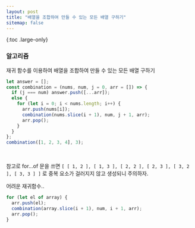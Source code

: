 ```yaml
---
layout: post
title: "배열을 조합하여 만들 수 있는 모든 배열 구하기"
sitemap: false
---
```


{:toc .large-only}

### 알고리즘

재귀 함수를 이용하여 배열을 조합하여 만들 수 있는 모든 배열 구하기

```js
let answer = [];
const combination = (nums, num, j = 0, arr = []) => {
  if (j === num) answer.push([...arr]);
  else {
    for (let i = 0; i < nums.length; i++) {
      arr.push(nums[i]);
      combination(nums.slice(i + 1), num, j + 1, arr);
      arr.pop();
    }
  }
};
combination([1, 2, 3, 4], 3);
```

<br/>

참고로 for...of 문을 쓰면 `[ [ 1, 2 ], [ 1, 3 ], [ 2, 2 ], [ 2, 3 ], [ 3, 2 ], [ 3, 3 ] ]` 로 중복 요소가 걸러지지 않고 생성되니 주의하자.

어려운 재귀함수..

```js
for (let el of array) {
  arr.push(el);
  combination(array.slice(i + 1), num, i + 1, arr);
  arr.pop();
}
```
